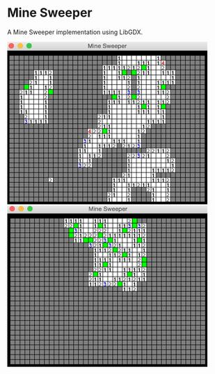 Mine Sweeper
=============

A Mine Sweeper implementation using LibGDX.


<img src="/screenshots/minesweeper01.png" width="460"/><br/>
<img src="/screenshots/minesweeper02.png" width="460"/><br/>